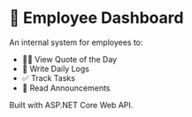 # 👥 Employee Dashboard

An internal system for employees to:

- 🧘‍♂️ View Quote of the Day
- 📝 Write Daily Logs
- ✅ Track Tasks
- 📢 Read Announcements

Built with ASP.NET Core Web API.
